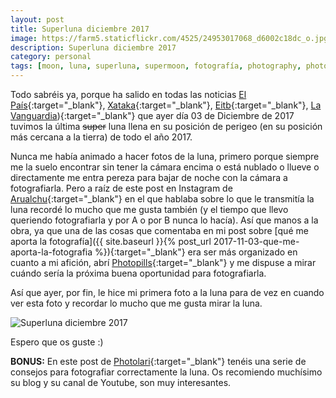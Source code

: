 ```yaml
---
layout: post
title: Superluna diciembre 2017
image: https://farm5.staticflickr.com/4525/24953017068_d6002c18dc_o.jpg
description: Superluna diciembre 2017
category: personal
tags: [moon, luna, superluna, supermoon, fotografía, photography, photo]
---
```


Todo sabréis ya, porque ha salido en todas las noticias [El País](https://elpais.com/elpais/2017/12/03/ciencia/1512287491_749350.html){:target="_blank"}, [Xataka](https://www.xataka.com/espacio/hoy-tendremos-la-unica-superluna-de-2017-estos-son-los-consejos-para-disfrutarla){:target="_blank"}, [Eitb](http://www.eitb.eus/es/noticias/sociedad/detalle/5199965/unica-superluna-diciembre-2017-luna-llena-se-vera-domingo-3-1648/){:target="_blank"}, [La Vanguardia](http://www.lavanguardia.com/vida/20171203/433391116830/superluna-esta-noche.html)){:target="_blank"} que ayer día 03 de Diciembre de 2017 tuvimos la última ~~super~~ luna llena en su posición de perigeo (en su posición más cercana a la tierra) de todo el año 2017.

Nunca me había animado a hacer fotos de la luna, primero porque siempre me la suelo encontrar sin tener la cámara encima o está nublado o llueve o directamente me entra pereza para bajar de noche con la cámara a fotografiarla. Pero a raíz de este post en Instagram de [Arualchu](https://www.instagram.com/p/BbMB7VdBUXz/){:target="_blank"} en el que hablaba sobre lo que le transmitía la luna recordé lo mucho que me gusta también (y el tiempo que llevo queriendo fotografiarla y por A o por B nunca lo hacía). Así que manos a la obra, ya que una de las cosas que comentaba en mi post sobre [qué me aporta la fotografía]({{ site.baseurl }}{% post_url 2017-11-03-que-me-aporta-la-fotografia %}){:target="_blank"} era ser más organizado en cuanto a mi afición, abrí [Photopills](https://www.photopills.com/es){:target="_blank"} y me dispuse a mirar cuándo sería la próxima buena oportunidad para fotografiarla.

Así que ayer, por fin, le hice mi primera foto a la luna para de vez en cuando ver esta foto y recordar lo mucho que me gusta mirar la luna.

<img src="https://farm5.staticflickr.com/4517/27039137369_9a1877ef26_b.jpg" alt="Superluna diciembre 2017" class="img-fluid">

Espero que os guste :)

__BONUS:__  En este post de [Photolari](http://www.photolari.com/como-fotografiar-la-superluna-de-esta-noche-algunos-videos-y-consejos-para-inspirarse/){:target="_blank"} tenéis una serie de consejos para fotografiar correctamente la luna. Os recomiendo muchísimo su blog y su canal de Youtube, son muy interesantes.

